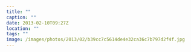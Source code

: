 ```yaml
---
title: ""
caption: ""
date: 2013-02-10T09:27Z
location: ""
tags: ""
image: /images/photos/2013/02/b39cc7c5614de4e32ca36c7b797d2f4f.jpg
---
```

